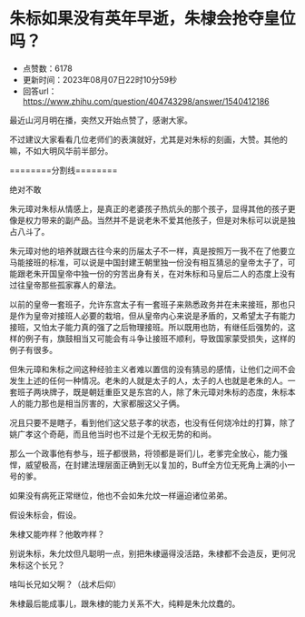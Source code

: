 # 朱标如果没有英年早逝，朱棣会抢夺皇位吗？
- 点赞数：6178
- 更新时间：2023年08月07日22时10分59秒
- 回答url：https://www.zhihu.com/question/404743298/answer/1540412186
<body>
 <p data-pid="OaK9ZdNc">最近山河月明在播，突然又开始点赞了，感谢大家。</p>
 <p data-pid="QBION6g0">不过建议大家看看几位老师们的表演就好，尤其是对朱标的刻画，大赞。其他的嘛，不如大明风华前半部分。</p>
 <p data-pid="99Yv34A0">========分割线========</p>
 <p data-pid="KjH9KhzR">绝对不敢</p>
 <p data-pid="iIcWghvB">朱元璋对朱标从情感上，是真正的老婆孩子热炕头的那个孩子，显得其他的孩子更像是权力带来的副产品。当然并不是说老朱不爱其他孩子，但是对朱标可以说是独占八斗了。</p>
 <p data-pid="p1Lx2tl_">朱元璋对他的培养就跟古往今来的历届太子不一样，真是按照万一我不在了他要立马能接班的标准，可以说是中国封建王朝里独一份没有相互猜忌的皇帝太子了，可能跟老朱开国皇帝中独一份的穷苦出身有关，在对朱标和马皇后二人的态度上没有过往皇帝那些孤家寡人的章法。</p>
 <p data-pid="AQTD15xl">以前的皇帝一套班子，允许东宫太子有一套班子来熟悉政务并在未来接班，那也只是作为皇帝对接班人必要的栽培，但从皇帝内心来说是矛盾的，又希望太子有能力接班，又怕太子能力真的强了之后物理接班。所以既用也防，有继任后强势的，这样的例子有，旗鼓相当又可能会有斗争让接班不顺利，导致国家蒙受损失，这样的例子有很多。</p>
 <p data-pid="N69KyCEQ">但朱元璋和朱标之间这种经验主义者难以置信的没有猜忌的感情，让他们之间不会发生上述的任何一种情况。老朱的人就是太子的人，太子的人也就是老朱的人。一套班子两块牌子，既是朝廷重臣又是东宫的人，除了朱元璋对朱标的态度，朱标本人的能力那也是相当厉害的，大家都服这父子俩。</p>
 <p data-pid="5dgmngTR">况且只要不是瞎子，看到他们这父慈子孝的状态，也没有任何烧冷灶的打算，除了姚广孝这个奇葩，而且他当时也不过是个无权无势的和尚。</p>
 <p data-pid="OIkU9TG3">那么一个政事他有参与，班子都很熟，将领都是哥们儿，老爹完全放心，能力强悍，威望极高，在封建法理层面正确到无以复加的，Buff全方位无死角上满的小一号的爹。</p>
 <p data-pid="ukvaNOx_">如果没有病死正常继位，他也不会如朱允炆一样逼迫诸位弟弟。</p>
 <p data-pid="lcUMIOfm">假设朱标会，假设。</p>
 <p data-pid="-e64kiDe">朱棣又能咋样？他敢咋样？</p>
 <p data-pid="9iMem1yZ">别说朱标，朱允炆但凡聪明一点，别把朱棣逼得没活路，朱棣都不会造反，更何况朱标这个长兄？</p>
 <p data-pid="GbzasWPX">啥叫长兄如父啊？（战术后仰）</p>
 <p data-pid="yo2mDAjV">朱棣最后能成事儿，跟朱棣的能力关系不大，纯粹是朱允炆蠢的。</p>
</body>